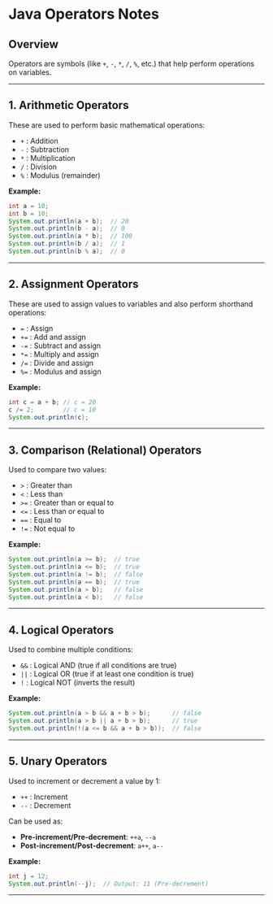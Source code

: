 # **Java Operators Notes**

## **Overview**
Operators are symbols (like `+`, `-`, `*`, `/`, `%`, etc.) that help perform operations on variables.

---

## **1. Arithmetic Operators**
These are used to perform basic mathematical operations:

- `+` : Addition  
- `-` : Subtraction  
- `*` : Multiplication  
- `/` : Division  
- `%` : Modulus (remainder)

**Example:**
```java
int a = 10;  
int b = 10;  
System.out.println(a + b);  // 20  
System.out.println(b - a);  // 0  
System.out.println(a * b);  // 100  
System.out.println(b / a);  // 1  
System.out.println(b % a);  // 0  
```

---

## **2. Assignment Operators**
These are used to assign values to variables and also perform shorthand operations:

- `=` : Assign  
- `+=` : Add and assign  
- `-=` : Subtract and assign  
- `*=` : Multiply and assign  
- `/=` : Divide and assign  
- `%=` : Modulus and assign  

**Example:**
```java
int c = a + b; // c = 20  
c /= 2;        // c = 10  
System.out.println(c);
```

---

## **3. Comparison (Relational) Operators**
Used to compare two values:

- `>`  : Greater than  
- `<`  : Less than  
- `>=` : Greater than or equal to  
- `<=` : Less than or equal to  
- `==` : Equal to  
- `!=` : Not equal to  

**Example:**
```java
System.out.println(a >= b);  // true  
System.out.println(a <= b);  // true  
System.out.println(a != b);  // false  
System.out.println(a == b);  // true  
System.out.println(a > b);   // false  
System.out.println(a < b);   // false  
```

---

## **4. Logical Operators**
Used to combine multiple conditions:

- `&&` : Logical AND (true if all conditions are true)  
- `||` : Logical OR (true if at least one condition is true)  
- `!`  : Logical NOT (inverts the result)

**Example:**
```java
System.out.println(a > b && a + b > b);      // false  
System.out.println(a > b || a + b > b);      // true  
System.out.println(!(a <= b && a + b > b));  // false  
```

---

## **5. Unary Operators**
Used to increment or decrement a value by 1:

- `++` : Increment  
- `--` : Decrement  

Can be used as:
- **Pre-increment/Pre-decrement**: `++a`, `--a`  
- **Post-increment/Post-decrement**: `a++`, `a--`

**Example:**
```java
int j = 12;  
System.out.println(--j);  // Output: 11 (Pre-decrement)
```

---
